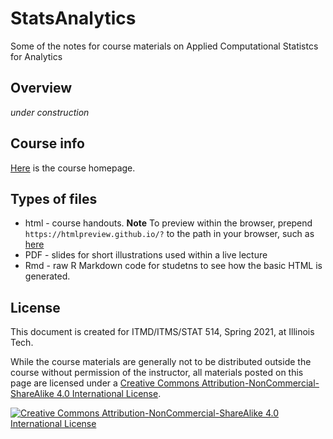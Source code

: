 # StatsAnalytics
Some of the notes for course materials on Applied Computational Statistcs for Analytics

## Overview
*under construction*

## Course info
[Here](https://www.sonjapetrovicstats.com/teaching/514sp21) is the course homepage. 

## Types of files

* html - course handouts. **Note** To preview within the browser, prepend `https://htmlpreview.github.io/?` to the path in your browser, such as [here](https://htmlpreview.github.io/?https://github.com/Sondzus/MathStats/blob/main/563-SamplingDistributions.html) 
* PDF - slides for short illustrations used within a live lecture
* Rmd - raw R Markdown code for studetns to see how the basic HTML is generated.  



## License
This document  is created for ITMD/ITMS/STAT 514, Spring 2021, at Illinois Tech. 

While the course materials are generally not to be distributed outside the course without permission of the instructor, all materials posted on this page are licensed under a [Creative Commons Attribution-NonCommercial-ShareAlike 4.0 International License](https://creativecommons.org/licenses/by-nc-sa/4.0/).


[![Creative Commons Attribution-NonCommercial-ShareAlike 4.0 International License][image]][hyperlink]

  [hyperlink]: https://creativecommons.org/licenses/by-nc-sa/4.0/
  [image]: https://i.creativecommons.org/l/by-nc-sa/4.0/88x31.png
    
